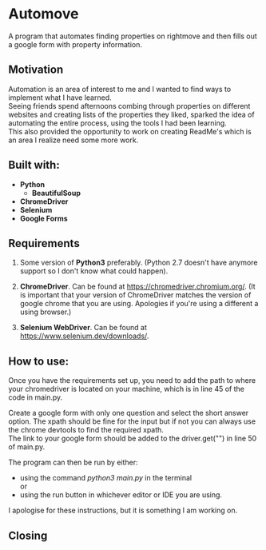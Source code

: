 # Automove
A program that automates finding properties on rightmove and then fills out a google form with property information.

## Motivation
Automation is an area of interest to me and I wanted to find ways to implement what I have learned.  
Seeing friends spend afternoons combing through properties on different websites and creating lists of the properties they liked, sparked the idea of automating the entire process, using the tools I had been learning.  
This also provided the opportunity to work on creating ReadMe's which is an area I realize need some more work.

## Built with:
* **Python**
    - **BeautifulSoup**
* **ChromeDriver**
* **Selenium**
* **Google Forms**

## Requirements
1. Some version of **Python3** preferably. (Python 2.7 doesn't have anymore support so I don't know what could happen). 

2. **ChromeDriver**. Can be found at https://chromedriver.chromium.org/. (It is important that your version of ChromeDriver matches the version of google chrome that you are using. Apologies if you're using a different a using browser.)

3. **Selenium WebDriver**. Can be found at https://www.selenium.dev/downloads/.

## How to use:
Once you have the requirements set up, you need to add the path to where your chromedriver is located on your machine, which is in line 45 of the code in main.py.

Create a google form with only one question and select the short answer option. The xpath should be fine for the input but if not you can always use the chrome devtools to find the required xpath.  
The link to your google form should be added to the driver.get("") in line 50 of main.py.

The program can then be run by either:  
- using the command *python3 main.py* in the terminal   
or  
- using the run button in whichever editor or IDE you are using.  

I apologise for these instructions, but it is something I am working on.

## Closing









